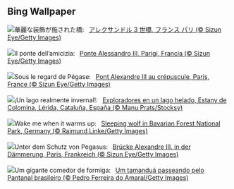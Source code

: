 ## Bing Wallpaper
![](https://www.bing.com/th?id=OHR.ParisBridge_JA-JP7502194315_UHD.jpg&w=1000)華麗な装飾が施された橋:&nbsp;&ensp;[アレクサンドル 3 世橋, フランス パリ (© Sizun Eye/Getty Images)](https://www.bing.com/th?id=OHR.ParisBridge_JA-JP7502194315_UHD.jpg)
<br><br/>
![](https://www.bing.com/th?id=OHR.ParisBridge_IT-IT8868576406_UHD.jpg&w=1000)Il ponte dell’amicizia:&nbsp;&ensp;[Ponte Alessandro III, Parigi, Francia (© Sizun Eye/Getty Images)](https://www.bing.com/th?id=OHR.ParisBridge_IT-IT8868576406_UHD.jpg)
<br><br/>
![](https://www.bing.com/th?id=OHR.ParisBridge_FR-FR4526044555_UHD.jpg&w=1000)Sous le regard de Pégase:&nbsp;&ensp;[Pont Alexandre III au crépuscule, Paris, France  (© Sizun Eye/Getty Images)](https://www.bing.com/th?id=OHR.ParisBridge_FR-FR4526044555_UHD.jpg)
<br><br/>
![](https://www.bing.com/th?id=OHR.EstanyColomina_ES-ES2289553231_UHD.jpg&w=1000)¡Un lago realmente invernal!:&nbsp;&ensp;[Exploradores en un lago helado, Estany de Colomina, Lérida, Cataluña, España (© Manu Prats/Stocksy)](https://www.bing.com/th?id=OHR.EstanyColomina_ES-ES2289553231_UHD.jpg)
<br><br/>
![](https://www.bing.com/th?id=OHR.SleepyWolf_EN-GB2239080031_UHD.jpg&w=1000)Wake me when it warms up:&nbsp;&ensp;[Sleeping wolf in Bavarian Forest National Park, Germany (© Raimund Linke/Getty Images)](https://www.bing.com/th?id=OHR.SleepyWolf_EN-GB2239080031_UHD.jpg)
<br><br/>
![](https://www.bing.com/th?id=OHR.ParisBridge_DE-DE4033680304_UHD.jpg&w=1000)Unter dem Schutz von Pegasus:&nbsp;&ensp;[Brücke Alexandre III. in der Dämmerung, Paris, Frankreich (© Sizun Eye/Getty Images)](https://www.bing.com/th?id=OHR.ParisBridge_DE-DE4033680304_UHD.jpg)
<br><br/>
![](https://www.bing.com/th?id=OHR.GiantAnteaterBR_PT-BR0815796970_UHD.jpg&w=1000)Um gigante comedor de formiga:&nbsp;&ensp;[Um tamanduá passeando pelo Pantanal brasileiro (© Pedro Ferreira do Amaral/Getty Images)](https://www.bing.com/th?id=OHR.GiantAnteaterBR_PT-BR0815796970_UHD.jpg)
<br><br/>
